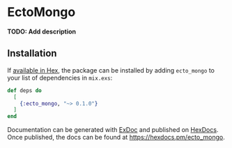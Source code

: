 # EctoMongo

**TODO: Add description**

## Installation

If [available in Hex](https://hex.pm/docs/publish), the package can be installed
by adding `ecto_mongo` to your list of dependencies in `mix.exs`:

```elixir
def deps do
  [
    {:ecto_mongo, "~> 0.1.0"}
  ]
end
```

Documentation can be generated with [ExDoc](https://github.com/elixir-lang/ex_doc)
and published on [HexDocs](https://hexdocs.pm). Once published, the docs can
be found at <https://hexdocs.pm/ecto_mongo>.

